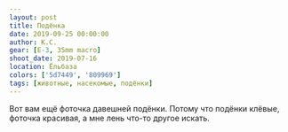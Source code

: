 ```yaml
---
layout: post
title: Подёнка
date: 2019-09-25 00:00:00
author: К.С.
gear: [E-3, 35mm macro]
shoot_date: 2019-07-16
location: Ёльбаза
colors: ['5d7449', '809969']
tags: [животные, насекомые, подёнки]
---
```

Вот вам ещё фоточка давешней подёнки. Потому что подёнки клёвые, фоточка красивая, а мне лень что-то другое искать.
